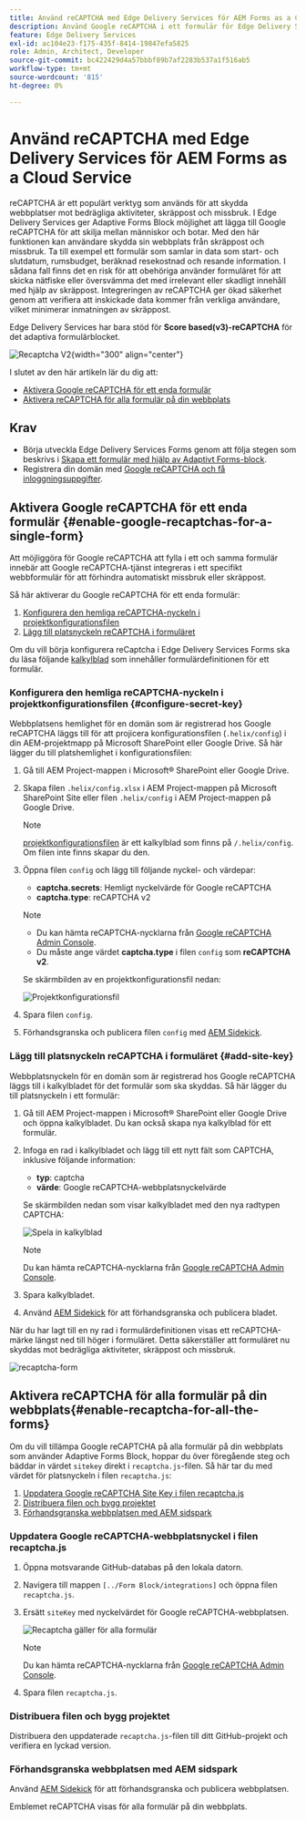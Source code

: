 ```yaml
---
title: Använd reCAPTCHA med Edge Delivery Services för AEM Forms as a Cloud Service
description: Använd Google reCAPTCHA i ett formulär för Edge Delivery Services för AEM Forms
feature: Edge Delivery Services
exl-id: ac104e23-f175-435f-8414-19847efa5825
role: Admin, Architect, Developer
source-git-commit: bc422429d4a57bbbf89b7af2283b537a1f516ab5
workflow-type: tm+mt
source-wordcount: '815'
ht-degree: 0%

---
```



# Använd reCAPTCHA med Edge Delivery Services för AEM Forms as a Cloud Service

<!--
<span>The **reCAPTCHA** feature is under the pre-release program. To request access to the **reCAPTCHA** feature for Edge Delivery Services for AEM Forms, send an email from your work address to mailto:aem-forms-ea@adobe.com.</span>
-->

reCAPTCHA är ett populärt verktyg som används för att skydda webbplatser mot bedrägliga aktiviteter, skräppost och missbruk. I Edge Delivery Services ger Adaptive Forms Block möjlighet att lägga till Google reCAPTCHA för att skilja mellan människor och botar. Med den här funktionen kan användare skydda sin webbplats från skräppost och missbruk.
Ta till exempel ett formulär som samlar in data som start- och slutdatum, rumsbudget, beräknad resekostnad och resande information. I sådana fall finns det en risk för att obehöriga använder formuläret för att skicka nätfiske eller översvämma det med irrelevant eller skadligt innehåll med hjälp av skräppost. Integreringen av reCAPTCHA ger ökad säkerhet genom att verifiera att inskickade data kommer från verkliga användare, vilket minimerar inmatningen av skräppost.

<!-- ![Recaptcha Image](/help/edge/docs/forms/assets/recaptcha-image.png){width="300" align="center"} -->

Edge Delivery Services har bara stöd för **Score based(v3)-reCAPTCHA** för det adaptiva formulärblocket.

![Recaptcha V2](/help/forms/assets/recaptcha-v2-invisible.png){width="300" align="center"}


I slutet av den här artikeln lär du dig att:
- [Aktivera Google reCAPTCHA för ett enda formulär](#enable-google-recaptchas-for-a-single-form)
- [Aktivera reCAPTCHA för alla formulär på din webbplats](#enable-recaptcha-for-all-the-forms)

## Krav

- Börja utveckla Edge Delivery Services Forms genom att följa stegen som beskrivs i [Skapa ett formulär med hjälp av Adaptivt Forms-block](/help/edge/docs/forms/create-forms.md).
- Registrera din domän med [Google reCAPTCHA och få inloggningsuppgifter](https://www.google.com/recaptcha/admin/create).

## Aktivera Google reCAPTCHA för ett enda formulär {#enable-google-recaptchas-for-a-single-form}

Att möjliggöra för Google reCAPTCHA att fylla i ett och samma formulär innebär att Google reCAPTCHA-tjänst integreras i ett specifikt webbformulär för att förhindra automatiskt missbruk eller skräppost.

Så här aktiverar du Google reCAPTCHA för ett enda formulär:

1. [Konfigurera den hemliga reCAPTCHA-nyckeln i projektkonfigurationsfilen](#configure-secret-key)
1. [Lägg till platsnyckeln reCAPTCHA i formuläret](#add-site-key)

Om du vill börja konfigurera reCaptcha i Edge Delivery Services Forms ska du läsa följande [kalkylblad](/help/edge/docs/forms/assets/recaptcha.xlsx) som innehåller formulärdefinitionen för ett formulär.

### Konfigurera den hemliga reCAPTCHA-nyckeln i projektkonfigurationsfilen {#configure-secret-key}

Webbplatsens hemlighet för en domän som är registrerad hos Google reCAPTCHA läggs till för att projicera konfigurationsfilen (`.helix/config`) i din AEM-projektmapp på Microsoft SharePoint eller Google Drive. Så här lägger du till platshemlighet i konfigurationsfilen:

1. Gå till AEM Project-mappen i Microsoft® SharePoint eller Google Drive.
1. Skapa filen `.helix/config.xlsx` i AEM Project-mappen på Microsoft SharePoint Site eller filen `.helix/config` i AEM Project-mappen på Google Drive.

   >[!NOTE]
   >
   > [projektkonfigurationsfilen](https://www.aem.live/docs/configuration) är ett kalkylblad som finns på `/.helix/config`. Om filen inte finns skapar du den.

1. Öppna filen `config` och lägg till följande nyckel- och värdepar:

   - **captcha.secrets**: Hemligt nyckelvärde för Google reCAPTCHA
   - **captcha.type**: reCAPTCHA v2

   >[!NOTE]
   >
   >  - Du kan hämta reCAPTCHA-nycklarna från [Google reCAPTCHA Admin Console](https://www.google.com/recaptcha/admin).
   >  - Du måste ange värdet **captcha.type** i filen `config` som **reCAPTCHA v2**.

   Se skärmbilden av en projektkonfigurationsfil nedan:

   ![Projektkonfigurationsfil](/help/forms/assets/recaptcha-config-file.png)

1. Spara filen `config`.

1. Förhandsgranska och publicera filen `config` med [AEM Sidekick](https://www.aem.live/developer/tutorial#preview-and-publish-your-content).

### Lägg till platsnyckeln reCAPTCHA i formuläret {#add-site-key}

Webbplatsnyckeln för en domän som är registrerad hos Google reCAPTCHA läggs till i kalkylbladet för det formulär som ska skyddas. Så här lägger du till platsnyckeln i ett formulär:

1. Gå till AEM Project-mappen i Microsoft® SharePoint eller Google Drive och öppna kalkylbladet. Du kan också skapa nya kalkylblad för ett formulär.
1. Infoga en rad i kalkylbladet och lägg till ett nytt fält som CAPTCHA, inklusive följande information:
   - **typ**: captcha
   - **värde**: Google reCAPTCHA-webbplatsnyckelvärde

   Se skärmbilden nedan som visar kalkylbladet med den nya radtypen CAPTCHA:

   ![Spela in kalkylblad](/help/edge/docs/forms/assets/recaptcha-spreadsheet.png)

   >[!NOTE]
   >
   >  Du kan hämta reCAPTCHA-nycklarna från [Google reCAPTCHA Admin Console](https://www.google.com/recaptcha/admin).

1. Spara kalkylbladet.
1. Använd [AEM Sidekick](https://www.aem.live/developer/tutorial#preview-and-publish-your-content) för att förhandsgranska och publicera bladet.

När du har lagt till en ny rad i formulärdefinitionen visas ett reCAPTCHA-märke längst ned till höger i formuläret. Detta säkerställer att formuläret nu skyddas mot bedrägliga aktiviteter, skräppost och missbruk.

![recaptcha-form](/help/edge/docs/forms/assets/recaptcha-form.png)

## Aktivera reCAPTCHA för alla formulär på din webbplats{#enable-recaptcha-for-all-the-forms}

Om du vill tillämpa Google reCAPTCHA på alla formulär på din webbplats som använder Adaptive Forms Block, hoppar du över föregående steg och bäddar in värdet `sitekey` direkt i `recaptcha.js`-filen. Så här tar du med värdet för platsnyckeln i filen `recaptcha.js`:

1. [Uppdatera Google reCAPTCHA Site Key i filen recaptcha.js](#1-update-google-recaptcha-site-key-in-recaptchajs-file)
1. [Distribuera filen och bygg projektet](#2-deploy-the-file-and-build-the-project)
1. [Förhandsgranska webbplatsen med AEM sidspark](#3-preview-the-site-using-the-aem-sidekick)

### Uppdatera Google reCAPTCHA-webbplatsnyckel i filen recaptcha.js

1. Öppna motsvarande GitHub-databas på den lokala datorn.
1. Navigera till mappen `[../Form Block/integrations]` och öppna filen `recaptcha.js`.
1. Ersätt `siteKey` med nyckelvärdet för Google reCAPTCHA-webbplatsen.

   ![Recaptcha gäller för alla formulär](/help/forms/assets/recaptcha-apply-to-all-forms.png)

   >[!NOTE]
   >
   >  Du kan hämta reCAPTCHA-nycklarna från [Google reCAPTCHA Admin Console](https://www.google.com/recaptcha/admin).

1. Spara filen `recaptcha.js`.

### Distribuera filen och bygg projektet

Distribuera den uppdaterade `recaptcha.js`-filen till ditt GitHub-projekt och verifiera en lyckad version.

### Förhandsgranska webbplatsen med AEM sidspark

Använd [AEM Sidekick](https://www.aem.live/developer/tutorial#preview-and-publish-your-content) för att förhandsgranska och publicera webbplatsen.

Emblemet reCAPTCHA visas för alla formulär på din webbplats.

